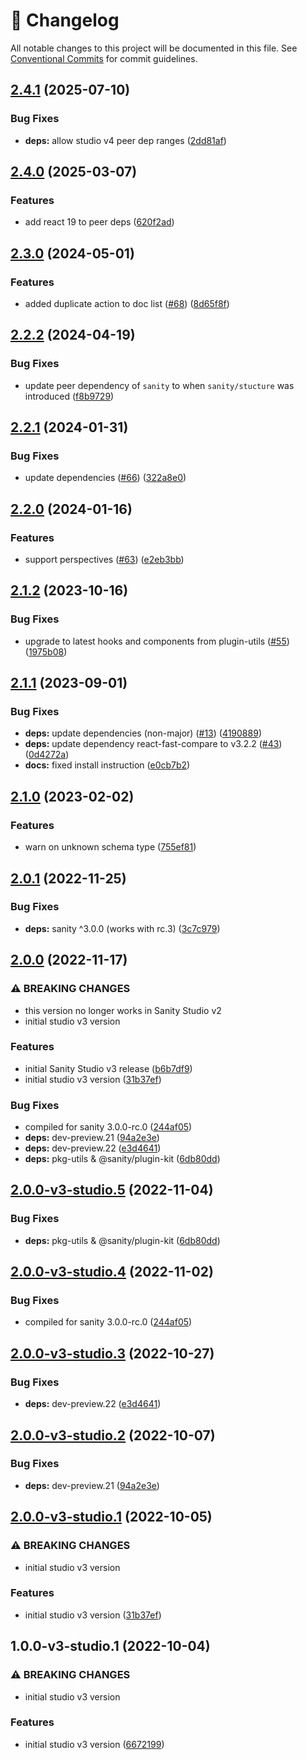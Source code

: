 <!-- markdownlint-disable --><!-- textlint-disable -->

# 📓 Changelog

All notable changes to this project will be documented in this file. See
[Conventional Commits](https://conventionalcommits.org) for commit guidelines.

## [2.4.1](https://github.com/sanity-io/sanity-plugin-documents-pane/compare/v2.4.0...v2.4.1) (2025-07-10)

### Bug Fixes

- **deps:** allow studio v4 peer dep ranges ([2dd81af](https://github.com/sanity-io/sanity-plugin-documents-pane/commit/2dd81af073432ba36b8962e24d2190dd9ecc5258))

## [2.4.0](https://github.com/sanity-io/sanity-plugin-documents-pane/compare/v2.3.0...v2.4.0) (2025-03-07)

### Features

- add react 19 to peer deps ([620f2ad](https://github.com/sanity-io/sanity-plugin-documents-pane/commit/620f2ad86418b234c56acf128976cc0b63ca16cb))

## [2.3.0](https://github.com/sanity-io/sanity-plugin-documents-pane/compare/v2.2.2...v2.3.0) (2024-05-01)

### Features

- added duplicate action to doc list ([#68](https://github.com/sanity-io/sanity-plugin-documents-pane/issues/68)) ([8d65f8f](https://github.com/sanity-io/sanity-plugin-documents-pane/commit/8d65f8faedc23a70ee192a59e56503fc5da3cc46))

## [2.2.2](https://github.com/sanity-io/sanity-plugin-documents-pane/compare/v2.2.1...v2.2.2) (2024-04-19)

### Bug Fixes

- update peer dependency of `sanity` to when `sanity/stucture` was introduced ([f8b9729](https://github.com/sanity-io/sanity-plugin-documents-pane/commit/f8b9729e77b93e8d670755f7611a11b5b226d843))

## [2.2.1](https://github.com/sanity-io/sanity-plugin-documents-pane/compare/v2.2.0...v2.2.1) (2024-01-31)

### Bug Fixes

- update dependencies ([#66](https://github.com/sanity-io/sanity-plugin-documents-pane/issues/66)) ([322a8e0](https://github.com/sanity-io/sanity-plugin-documents-pane/commit/322a8e00f86b4c8198a57b5477742ac9dc376daa))

## [2.2.0](https://github.com/sanity-io/sanity-plugin-documents-pane/compare/v2.1.2...v2.2.0) (2024-01-16)

### Features

- support perspectives ([#63](https://github.com/sanity-io/sanity-plugin-documents-pane/issues/63)) ([e2eb3bb](https://github.com/sanity-io/sanity-plugin-documents-pane/commit/e2eb3bb791d1ab12525ae02dc357d7768af1d846))

## [2.1.2](https://github.com/sanity-io/sanity-plugin-documents-pane/compare/v2.1.1...v2.1.2) (2023-10-16)

### Bug Fixes

- upgrade to latest hooks and components from plugin-utils ([#55](https://github.com/sanity-io/sanity-plugin-documents-pane/issues/55)) ([1975b08](https://github.com/sanity-io/sanity-plugin-documents-pane/commit/1975b08ea89155d6418cb3f69abf3ab02036debc))

## [2.1.1](https://github.com/sanity-io/sanity-plugin-documents-pane/compare/v2.1.0...v2.1.1) (2023-09-01)

### Bug Fixes

- **deps:** update dependencies (non-major) ([#13](https://github.com/sanity-io/sanity-plugin-documents-pane/issues/13)) ([4190889](https://github.com/sanity-io/sanity-plugin-documents-pane/commit/41908893752ab2a6701537362ebf650ca55aff67))
- **deps:** update dependency react-fast-compare to v3.2.2 ([#43](https://github.com/sanity-io/sanity-plugin-documents-pane/issues/43)) ([0d4272a](https://github.com/sanity-io/sanity-plugin-documents-pane/commit/0d4272a5c32d295f3c6e5e6d01debff4598674ee))
- **docs:** fixed install instruction ([e0cb7b2](https://github.com/sanity-io/sanity-plugin-documents-pane/commit/e0cb7b209fe769feb5785a2e32c16dc5f06a116f))

## [2.1.0](https://github.com/sanity-io/sanity-plugin-documents-pane/compare/v2.0.1...v2.1.0) (2023-02-02)

### Features

- warn on unknown schema type ([755ef81](https://github.com/sanity-io/sanity-plugin-documents-pane/commit/755ef81082224b4cc02acb5417987bf84e3b4d3c))

## [2.0.1](https://github.com/sanity-io/sanity-plugin-documents-pane/compare/v2.0.0...v2.0.1) (2022-11-25)

### Bug Fixes

- **deps:** sanity ^3.0.0 (works with rc.3) ([3c7c979](https://github.com/sanity-io/sanity-plugin-documents-pane/commit/3c7c979afa66c4a9355180f49127a24255ac6120))

## [2.0.0](https://github.com/sanity-io/sanity-plugin-documents-pane/compare/v1.1.0...v2.0.0) (2022-11-17)

### ⚠ BREAKING CHANGES

- this version no longer works in Sanity Studio v2
- initial studio v3 version

### Features

- initial Sanity Studio v3 release ([b6b7df9](https://github.com/sanity-io/sanity-plugin-documents-pane/commit/b6b7df99d38bc10b6c9585fd57e09b89f5e58c2d))
- initial studio v3 version ([31b37ef](https://github.com/sanity-io/sanity-plugin-documents-pane/commit/31b37ef159f942eebf5665a574156d2ee66a1265))

### Bug Fixes

- compiled for sanity 3.0.0-rc.0 ([244af05](https://github.com/sanity-io/sanity-plugin-documents-pane/commit/244af052fe819efdad0bae777dc330cb7de8ed54))
- **deps:** dev-preview.21 ([94a2e3e](https://github.com/sanity-io/sanity-plugin-documents-pane/commit/94a2e3eb361776d4389993f017a20120674b6647))
- **deps:** dev-preview.22 ([e3d4641](https://github.com/sanity-io/sanity-plugin-documents-pane/commit/e3d4641b3f179c6243de1a4be44aab0db4a64112))
- **deps:** pkg-utils & @sanity/plugin-kit ([6db80dd](https://github.com/sanity-io/sanity-plugin-documents-pane/commit/6db80dda1c8821261fbc2004c55a20380d0ab48b))

## [2.0.0-v3-studio.5](https://github.com/sanity-io/sanity-plugin-documents-pane/compare/v2.0.0-v3-studio.4...v2.0.0-v3-studio.5) (2022-11-04)

### Bug Fixes

- **deps:** pkg-utils & @sanity/plugin-kit ([6db80dd](https://github.com/sanity-io/sanity-plugin-documents-pane/commit/6db80dda1c8821261fbc2004c55a20380d0ab48b))

## [2.0.0-v3-studio.4](https://github.com/sanity-io/sanity-plugin-documents-pane/compare/v2.0.0-v3-studio.3...v2.0.0-v3-studio.4) (2022-11-02)

### Bug Fixes

- compiled for sanity 3.0.0-rc.0 ([244af05](https://github.com/sanity-io/sanity-plugin-documents-pane/commit/244af052fe819efdad0bae777dc330cb7de8ed54))

## [2.0.0-v3-studio.3](https://github.com/sanity-io/sanity-plugin-documents-pane/compare/v2.0.0-v3-studio.2...v2.0.0-v3-studio.3) (2022-10-27)

### Bug Fixes

- **deps:** dev-preview.22 ([e3d4641](https://github.com/sanity-io/sanity-plugin-documents-pane/commit/e3d4641b3f179c6243de1a4be44aab0db4a64112))

## [2.0.0-v3-studio.2](https://github.com/sanity-io/sanity-plugin-documents-pane/compare/v2.0.0-v3-studio.1...v2.0.0-v3-studio.2) (2022-10-07)

### Bug Fixes

- **deps:** dev-preview.21 ([94a2e3e](https://github.com/sanity-io/sanity-plugin-documents-pane/commit/94a2e3eb361776d4389993f017a20120674b6647))

## [2.0.0-v3-studio.1](https://github.com/sanity-io/sanity-plugin-documents-pane/compare/v1.1.0...v2.0.0-v3-studio.1) (2022-10-05)

### ⚠ BREAKING CHANGES

- initial studio v3 version

### Features

- initial studio v3 version ([31b37ef](https://github.com/sanity-io/sanity-plugin-documents-pane/commit/31b37ef159f942eebf5665a574156d2ee66a1265))

## 1.0.0-v3-studio.1 (2022-10-04)

### ⚠ BREAKING CHANGES

- initial studio v3 version

### Features

- initial studio v3 version ([6672199](https://github.com/sanity-io/sanity-plugin-documents-pane/commit/6672199a578abfc3636d5bc3291ab8d4c88bc27a))
